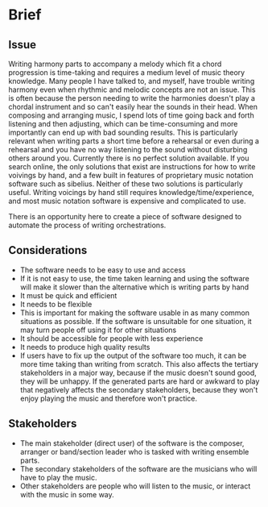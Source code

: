 

# Brief

## Issue
Writing harmony parts to accompany a melody which fit a chord progression is time-taking and requires a medium level of music theory knowledge. Many people I have talked to, and myself, have trouble writing harmony even when rhythmic and melodic concepts are not an issue. This is often because the person needing to write the harmonies doesn't play a chordal instrument and so can't easily hear the sounds in their head. When composing and arranging music, I spend lots of time going back and forth listening and then adjusting, which can be time-consuming and more importantly can end up with bad sounding results. This is particularly relevant when writing parts a short time before a rehearsal or even during a rehearsal and you have no way listening to the sound without disturbing others around you. Currently there is no perfect solution available. If you search online, the only solutions that exist are instructions for how to write voivings by hand, and a few built in features of proprietary music notation software such as sibelius. Neither of these two solutions is particularly useful. Writing voicings by hand still requires knowledge/time/experience, and most music notation software is expensive and complicated to use.

There is an opportunity here to create a piece of software designed to automate the process of writing orchestrations.

## Considerations
- The software needs to be easy to use and access
 - If it is not easy to use, the time taken learning and using the software will make it slower than the alternative which is writing parts by hand
- It must be quick and efficient
- It needs to be flexible
 - This is important for making the software usable in as many common situations as possible. If the software is unsuitable for one situation, it may turn people off using it for other situations
- It should be accessible for people with less experience
- It needs to produce high quality results
 - If users have to fix up the output of the software too much, it can be more time taking than writing from scratch. This also affects the tertiary stakeholders in a major way, because if the music doesn't sound good, they will be unhappy. If the generated parts are hard or awkward to play that negatively affects the secondary stakeholders, because they won't enjoy playing the music and therefore won't practice.

## Stakeholders
- The main stakeholder (direct user) of the software is the composer, arranger or band/section leader who is tasked with writing ensemble parts. 
- The secondary stakeholders of the software are the musicians who will have to play the music. 
- Other stakeholders are people who will listen to the music, or interact with the music in some way.


